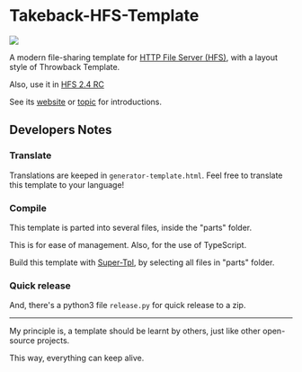 # Takeback-HFS-Template

<img src="http://rejetto.com/forum/index.php?action=dlattach;topic=13287.0;attach=9898;image" />

A modern file-sharing template for [HTTP File Server (HFS)](https://www.rejetto.com/hfs/), with a layout style of Throwback Template.

Also, use it in [HFS 2.4 RC](https://github.com/rejetto/hfs2/releases)

See its [website](https://naitlee.github.io/Takeback-HFS-Template/) or [topic](http://rejetto.com/forum/index.php?topic=13287.0) for introductions.

## Developers Notes

### Translate
Translations are keeped in `generator-template.html`. Feel free to translate this template to your language!

### Compile
This template is parted into several files, inside the "parts" folder.

This is for ease of management. Also, for the use of TypeScript.

Build this template with [Super-Tpl](https://github.com/NaitLee/Super-Tpl), by selecting all files in "parts" folder.

### Quick release
And, there's a python3 file `release.py` for quick release to a zip.

--------

My principle is, a template should be learnt by others, just like other open-source projects.

This way, everything can keep alive.
